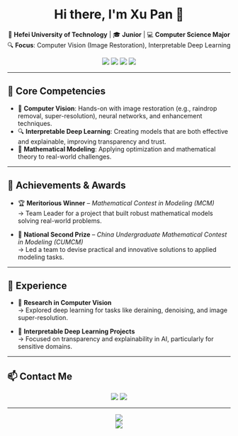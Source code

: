 <h1 align="center">Hi there, I'm <b>Xu Pan</b> 👋</h1>

<p align="center">
  📍 <b>Hefei University of Technology</b> | 🎓 <b>Junior</b> | 💻 <b>Computer Science Major</b><br>
  🔍 <b>Focus</b>: Computer Vision (Image Restoration), Interpretable Deep Learning
</p>

<p align="center">
  <img src="https://img.shields.io/badge/Python-3776AB?style=for-the-badge&logo=python&logoColor=white"/>
  <img src="https://img.shields.io/badge/PyTorch-EE4C2C?style=for-the-badge&logo=PyTorch&logoColor=white"/>
  <img src="https://img.shields.io/badge/TensorFlow-FF6F00?style=for-the-badge&logo=tensorflow&logoColor=white"/>
  <img src="https://img.shields.io/badge/OpenCV-5C3EE8?style=for-the-badge&logo=opencv&logoColor=white"/>
</p>

---

## 🚀 Core Competencies

- 🧠 **Computer Vision**: Hands-on with image restoration (e.g., raindrop removal, super-resolution), neural networks, and enhancement techniques.
- 🔍 **Interpretable Deep Learning**: Creating models that are both effective and explainable, improving transparency and trust.
- 📐 **Mathematical Modeling**: Applying optimization and mathematical theory to real-world challenges.

---

## 🏅 Achievements & Awards

- 🏆 <b>Meritorious Winner</b> – <i>Mathematical Contest in Modeling (MCM)</i>  
  → Team Leader for a project that built robust mathematical models solving real-world problems.

- 🥈 <b>National Second Prize</b> – <i>China Undergraduate Mathematical Contest in Modeling (CUMCM)</i>  
  → Led a team to devise practical and innovative solutions to applied modeling tasks.

---

## 💼 Experience

- 📸 <b>Research in Computer Vision</b>  
  → Explored deep learning for tasks like deraining, denoising, and image super-resolution.

- 🧠 <b>Interpretable Deep Learning Projects</b>  
  → Focused on transparency and explainability in AI, particularly for sensitive domains.

---

## 📫 Contact Me

<p align="center">
  <a href="mailto:pan2004xu@gmail.com"><img src="https://img.shields.io/badge/Gmail-D14836?style=for-the-badge&logo=gmail&logoColor=white"/></a>
  <img src="https://img.shields.io/badge/Location-Hangzhou,%20China-blue?style=for-the-badge&logo=google-maps&logoColor=white"/>
</p>

---

<p align="center">
  <img src="https://github-readme-stats.vercel.app/api?username=jerryp-hfut&show_icons=true&theme=tokyonight&hide=stars"/>
  <br>
  <img src="https://github-readme-stats.vercel.app/api/top-langs/?username=jerryp-hfut&layout=compact&theme=tokyonight"/>
</p>
